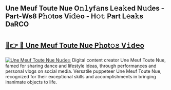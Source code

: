 ## Une Meuf Toute Nue O𝚗𝚕yf𝚊ns L𝚎a𝚔ed N𝚞𝚍es - Part-Ws8 P𝚑𝚘tos Vi𝚍𝚎o - H𝚘𝚝 Part L𝚎a𝚔s DaRCO

# <h2><a href="http://kf27jt7.oniu.top/?m=Une+Meuf+Toute+Nue">🔗👉 🔴 Une Meuf Toute Nue P𝚑ot𝚘𝚜 V𝚒d𝚎o</a></h2>

[![Une Meuf Toute Nue Nu𝚍e𝚜](https://i.imgur.com/0qMVB7G.gif)](http://kf27jt7.oniu.top/?m=Une+Meuf+Toute+Nue)
Digital content creator Une Meuf Toute Nue, famed for sharing dance and lifestyle ideas, through performances and personal vlogs on social media. Versatile puppeteer Une Meuf Toute Nue, recognized for their exceptional skills and accomplishments in bringing inanimate objects to life.  
